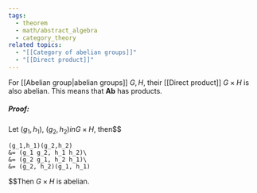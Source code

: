 ```yaml
---
tags:
  - theorem
  - math/abstract_algebra
  - category_theory
related topics:
  - "[[Category of abelian groups]]"
  - "[[Direct product]]"
---
```

For [[Abelian group|abelian groups]] $G,H$, their [[Direct product]] $G\times H$ is also abelian. This means that $\mathbf{Ab}$ has products.
##### Proof:
Let $(g_1,h_1),\ (g_2,h_2) in G\times H$, then$$

	(g_1,h_1)(g_2,h_2)
	&= (g_1 g_2, h_1 h_2)\
	&= (g_2 g_1, h_2 h_1)\
	&= (g_2, h_2)(g_1, h_1)

$$Then $G\times H$ is abelian.